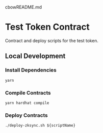 cbowREADME.md

# Test Token Contract

Contract and deploy scripts for the test token.

## Local Development

### Install Dependencies

`yarn`

### Compile Contracts

`yarn hardhat compile`

### Deploy Contracts

`./deploy-zksync.sh ${scriptName}`
